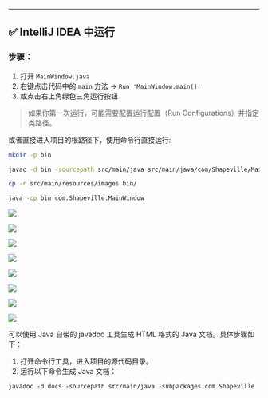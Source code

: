 
---

## ✅ IntelliJ IDEA 中运行

### 步骤：

1. 打开 `MainWindow.java`
2. 右键点击代码中的 `main` 方法 → `Run 'MainWindow.main()'`
3. 或点击右上角绿色三角运行按钮

> 如果你第一次运行，可能需要配置运行配置（Run Configurations）并指定类路径。

或者直接进入项目的根路径下，使用命令行直接运行:
```bash
mkdir -p bin
```

```bash
javac -d bin -sourcepath src/main/java src/main/java/com/Shapeville/MainWindow.java
```

```bash
cp -r src/main/resources/images bin/
```

```bash
java -cp bin com.Shapeville.MainWindow
```


![](src/main/resources/images/README/images/img.png)

![](src/main/resources/images/README/images/img_1.png)

![](src/main/resources/images/README/images/img_2.png)

![](src/main/resources/images/README/images/img_3.png)

![](src/main/resources/images/README/images/img_4.png)

![](src/main/resources/images/README/images/img_5.png)

![](src/main/resources/images/README/images/img_6.png)

![](src/main/resources/images/README/images/img_7.png)


可以使用 Java 自带的 javadoc 工具生成 HTML 格式的 Java 文档。具体步骤如下：

1. 打开命令行工具，进入项目的源代码目录。
2. 运行以下命令生成 Java 文档：
```shell
javadoc -d docs -sourcepath src/main/java -subpackages com.Shapeville
```

